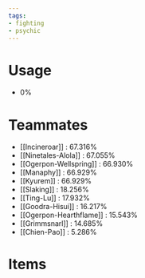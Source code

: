 ```yaml
---
tags:
- fighting
- psychic
---
```

# Usage
- 0%
# Teammates
- [[Incineroar]] : 67.316%
- [[Ninetales-Alola]] : 67.055%
- [[Ogerpon-Wellspring]] : 66.930%
- [[Manaphy]] : 66.929%
- [[Kyurem]] : 66.929%
- [[Slaking]] : 18.256%
- [[Ting-Lu]] : 17.932%
- [[Goodra-Hisui]] : 16.217%
- [[Ogerpon-Hearthflame]] : 15.543%
- [[Grimmsnarl]] : 14.685%
- [[Chien-Pao]] : 5.286%
# Items